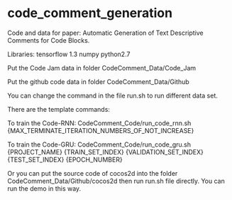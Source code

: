 # code_comment_generation

Code and data for paper: Automatic Generation of Text Descriptive Comments for Code Blocks.

Libraries: tensorflow 1.3 numpy python2.7

Put the Code Jam data in folder CodeComment_Data/Code_Jam

Put the github code data in folder CodeComment_Data/Github

You can change the command in the file run.sh to run different data set.

There are the template commands:

To train the Code-RNN:
CodeComment_Code/run_code_rnn.sh {MAX_TERMINATE_ITERATION_NUMBERS_OF_NOT_INCREASE}

To train the Code-GRU:
CodeComment_Code/run_code_gru.sh {PROJECT_NAME} {TRAIN_SET_INDEX} {VALIDATION_SET_INDEX} {TEST_SET_INDEX} {EPOCH_NUMBER}

Or you can put the source code of cocos2d into the folder CodeComment_Data/Github/cocos2d then run run.sh file directly. You can run the demo in this way.


